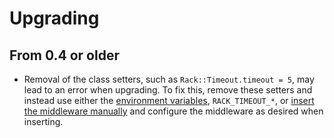 Upgrading
=========

From 0.4 or older
-----------------

- Removal of the class setters, such as `Rack::Timeout.timeout = 5`, may
lead to an error when upgrading. To fix this, remove these setters and
instead use either the [environment variables][config-env],
`RACK_TIMEOUT_*`, or [insert the middleware manually][config-insert]
and configure the middleware as desired when inserting.

[config-env]: README.md#configuring
[config-insert]: README.md#rails-apps-manually
